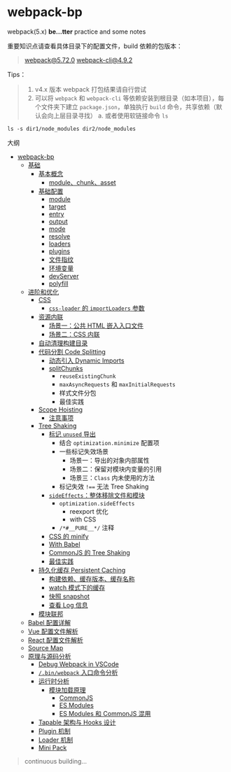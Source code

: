 # webpack-bp

webpack(5.x) **be...tter** practice and some notes

重要知识点请查看具体目录下的配置文件，build 依赖的包版本：

> webpack@5.72.0 webpack-cli@4.9.2

Tips：

> 1. v4.x 版本 webpack 打包结果请自行尝试
> 2. 可以将 `webpack` 和 `webpack-cli` 等依赖安装到根目录（如本项目），每个文件夹下建立 `package.json`，单独执行 `build` 命令，共享依赖（默认会向上层目录寻找）
>    a. 或者使用软链接命令 `ls`

```shell
ls -s dir1/node_modules dir2/node_modules
```

大纲

- [webpack-bp](#webpack-bp)
  - [基础](./basic-config/README.MD)
    - [基本概念](#基本概念)
      - [module、chunk、asset](./basic-config/README.MD#module、chunk、asset)
    - [基础配置](./basic-config/README.MD#基础配置)
      - [module](./basic-config/README.MD#module)
      - [target](./basic-config/README.MD#target)
      - [entry](./basic-config/README.MD#entry)
      - [output](./basic-config/README.MD#output)
      - [mode](./basic-config/README.MD#mode)
      - [resolve](./basic-config/README.MD#resolve)
      - [loaders](./basic-config/README.MD#loaders)
      - [plugins](./basic-config/README.MD#plugins)
      - [文件指纹](./basic-config/README.MD#文件指纹)
      - [环境变量](./basic-config/README.MD#环境变量)
      - [devServer](./basic-config/README.MD#devserver)
      - [polyfill](./basic-config/README.MD#polyfill)
  - [进阶和优化](./advanced-optimization/README.md)
    - [CSS](./advanced-optimization/README.md#css)
      - [`css-loader` 的 `importLoaders` 参数](./advanced-optimization/README.md#css-loader-的-importloaders-参数)
    - [资源内联](./advanced-optimization/README.md#资源内联)
      - [场景一：公共 HTML 嵌入入口文件](./advanced-optimization/README.md#场景一公共-html-嵌入入口文件)
      - [场景二：CSS 内联](./advanced-optimization/README.md#场景二css-内联)
    - [自动清理构建目录](./advanced-optimization/README.md#自动清理构建目录)
    - [代码分割 Code Splitting](./advanced-optimization/README.md#代码分割-code-splitting)
      - [动态引入 Dynamic Imports](./advanced-optimization/README.md#动态引入-dynamic-imports)
      - [splitChunks](./advanced-optimization/README.md#splitchunks)
        - `reuseExistingChunk`
        - `maxAsyncRequests` 和 `maxInitialRequests`
        - 样式文件分包
        - 最佳实践
    - [Scope Hoisting](./advanced-optimization/README.md#scope-hoisting)
      - [注意事项](./advanced-optimization/README.md#注意事项)
    - [Tree Shaking](./advanced-optimization/README.md#tree-shaking)
      - [标记 `unused` 导出](./advanced-optimization/README.md#标记-unused-导出)
        - 结合 `optimization.minimize` 配置项
        - 一些标记失效场景
          - 场景一：导出的对象内部属性
          - 场景二：保留对模块内变量的引用
          - 场景三：`Class` 内未使用的方法
        - 标记失效 `!==` 无法 Tree Shaking
      - [`sideEffects`：整体移除文件和模块](./advanced-optimization/README.md#sideeffects整体移除文件和模块)
        - `optimization.sideEffects`
          - reexport 优化
          - with CSS
        - `/*#__PURE__*/` 注释
      - [CSS 的 minify](./advanced-optimization/README.md#css-的-minify)
      - [With Babel](./advanced-optimization/README.md#with-babel)
      - [CommonJS 的 Tree Shaking](./advanced-optimization/README.md#commonjs-的-tree-shaking)
      - [最佳实践](./advanced-optimization/README.md#最佳实践)
    - [持久化缓存 Persistent Caching](./advanced-optimization/README.md#持久化缓存-persistent-caching)
      - [构建依赖、缓存版本、缓存名称](./advanced-optimization/README.md#构建依赖、缓存版本、缓存名称)
      - [watch 模式下的缓存](./advanced-optimization/README.md#watch-模式下的缓存)
      - [快照 snapshot](./advanced-optimization/README.md#快照-snapshot)
      - [查看 Log 信息](./advanced-optimization/README.md#查看-log-信息)
    - [模块联邦](./advanced-optimization/README.md#模块联邦)
  - [Babel 配置详解](./babel/README.MD)
  - [Vue 配置文件解析](./vue-cli-config/README.md)
  - [React 配置文件解析](./react-cli-config/README.md)
  - [Source Map](./source-map/README.md)
  - [原理与源码分析](./analysis/README.md)
    - [Debug Webpack in VSCode](./analysis/README.md#debug-webpack-in-vscode)
    - [`/.bin/webpack` 入口命令分析](./analysis/README.md#binwebpack-入口命令分析)
    - [运行时分析](./analysis/README.md#运行时分析)
      - [模块加载原理](./analysis/README.md#模块加载原理)
        - [CommonJS](./analysis/README.md#commonjs)
        - [ES Modules](./analysis/README.md#es-modules)
        - [ES Modules 和 CommonJS 混用](./analysis/README.md#es-modules-和-commonjs-混用)
    - [Tapable 架构与 Hooks 设计](./analysis/README.md#tapable-架构与-hooks-设计)
    - [Plugin 机制](./analysis/README.md#plugin-机制)
    - [Loader 机制](./analysis/README.md#loader-机制)
    - [Mini Pack](./analysis/README.md#mini-pack)

> continuous building...
